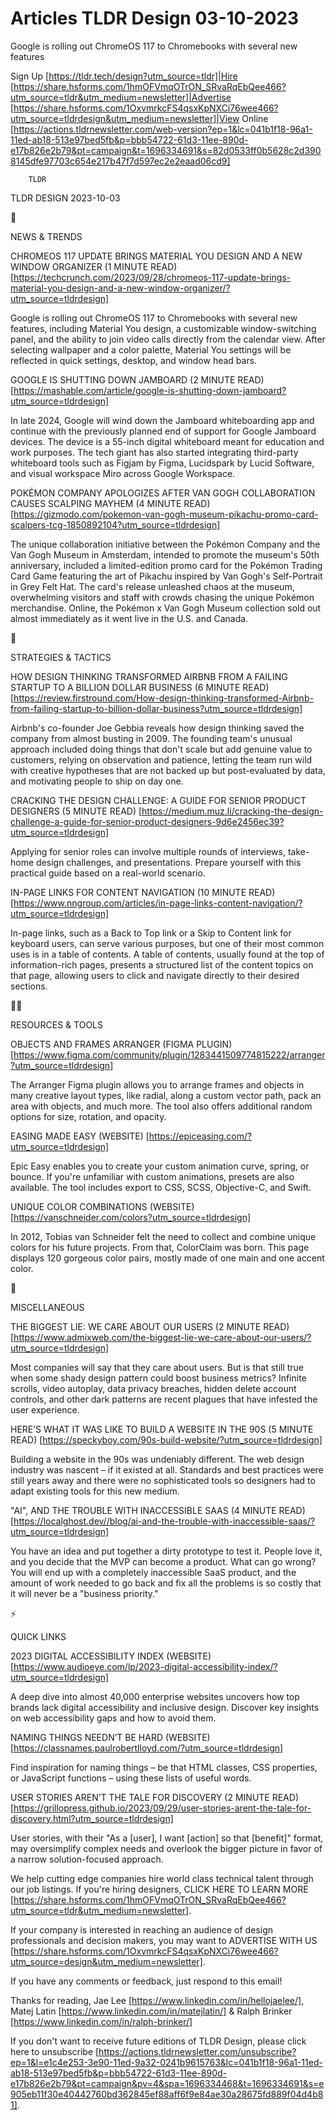 # Articles TLDR Design 03-10-2023

Google is rolling out ChromeOS 117 to Chromebooks with several new
features  

Sign Up [https://tldr.tech/design?utm_source=tldr]|Hire
[https://share.hsforms.com/1hmOFVmqOTrON_SRvaRqEbQee466?utm_source=tldr&utm_medium=newsletter]|Advertise
[https://share.hsforms.com/1OxvmrkcFS4qsxKpNXCi76wee466?utm_source=tldrdesign&utm_medium=newsletter]|View
Online
[https://actions.tldrnewsletter.com/web-version?ep=1&lc=041b1f18-96a1-11ed-ab18-513e97bed5fb&p=bbb54722-61d3-11ee-890d-e17b826e2b79&pt=campaign&t=1696334691&s=82d0533ff0b5628c2d3908145dfe97703c654e217b47f7d597ec2e2eaad06cd9]


		TLDR 

TLDR DESIGN 2023-10-03

📱 

NEWS & TRENDS

CHROMEOS 117 UPDATE BRINGS MATERIAL YOU DESIGN AND A NEW WINDOW
ORGANIZER (1 MINUTE READ)
[https://techcrunch.com/2023/09/28/chromeos-117-update-brings-material-you-design-and-a-new-window-organizer/?utm_source=tldrdesign]

Google is rolling out ChromeOS 117 to Chromebooks with several new
features, including Material You design, a customizable
window-switching panel, and the ability to join video calls directly
from the calendar view. After selecting wallpaper and a color palette,
Material You settings will be reflected in quick settings, desktop,
and window head bars. 

GOOGLE IS SHUTTING DOWN JAMBOARD (2 MINUTE READ)
[https://mashable.com/article/google-is-shutting-down-jamboard?utm_source=tldrdesign]

In late 2024, Google will wind down the Jamboard whiteboarding app and
continue with the previously planned end of support for Google
Jamboard devices. The device is a 55-inch digital whiteboard meant for
education and work purposes. The tech giant has also started
integrating third-party whiteboard tools such as Figjam by Figma,
Lucidspark by Lucid Software, and visual workspace Miro across Google
Workspace. 

POKÉMON COMPANY APOLOGIZES AFTER VAN GOGH COLLABORATION CAUSES
SCALPING MAYHEM (4 MINUTE READ)
[https://gizmodo.com/pokemon-van-gogh-museum-pikachu-promo-card-scalpers-tcg-1850892104?utm_source=tldrdesign]

The unique collaboration initiative between the Pokémon Company and
the Van Gogh Museum in Amsterdam, intended to promote the museum's
50th anniversary, included a limited-edition promo card for the
Pokémon Trading Card Game featuring the art of Pikachu inspired by
Van Gogh's Self-Portrait in Grey Felt Hat. The card's release
unleashed chaos at the museum, overwhelming visitors and staff with
crowds chasing the unique Pokémon merchandise. Online, the Pokémon x
Van Gogh Museum collection sold out almost immediately as it went live
in the U.S. and Canada. 

🚀 

STRATEGIES & TACTICS

HOW DESIGN THINKING TRANSFORMED AIRBNB FROM A FAILING STARTUP TO A
BILLION DOLLAR BUSINESS (6 MINUTE READ)
[https://review.firstround.com/How-design-thinking-transformed-Airbnb-from-failing-startup-to-billion-dollar-business?utm_source=tldrdesign]

Airbnb's co-founder Joe Gebbia reveals how design thinking saved the
company from almost busting in 2009. The founding team's unusual
approach included doing things that don't scale but add genuine value
to customers, relying on observation and patience, letting the team
run wild with creative hypotheses that are not backed up but
post-evaluated by data, and motivating people to ship on day one. 

CRACKING THE DESIGN CHALLENGE: A GUIDE FOR SENIOR PRODUCT DESIGNERS (5
MINUTE READ)
[https://medium.muz.li/cracking-the-design-challenge-a-guide-for-senior-product-designers-9d6e2456ec39?utm_source=tldrdesign]

Applying for senior roles can involve multiple rounds of interviews,
take-home design challenges, and presentations. Prepare yourself with
this practical guide based on a real-world scenario. 

IN-PAGE LINKS FOR CONTENT NAVIGATION (10 MINUTE READ)
[https://www.nngroup.com/articles/in-page-links-content-navigation/?utm_source=tldrdesign]

In-page links, such as a Back to Top link or a Skip to Content link
for keyboard users, can serve various purposes, but one of their most
common uses is in a table of contents. A table of contents, usually
found at the top of information-rich pages, presents a structured list
of the content topics on that page, allowing users to click and
navigate directly to their desired sections. 

🧑‍💻 

RESOURCES & TOOLS

OBJECTS AND FRAMES ARRANGER (FIGMA PLUGIN)
[https://www.figma.com/community/plugin/1283441509774815222/arranger?utm_source=tldrdesign]

The Arranger Figma plugin allows you to arrange frames and objects in
many creative layout types, like radial, along a custom vector path,
pack an area with objects, and much more. The tool also offers
additional random options for size, rotation, and opacity. 

EASING MADE EASY (WEBSITE)
[https://epiceasing.com/?utm_source=tldrdesign]

Epic Easy enables you to create your custom animation curve, spring,
or bounce. If you're unfamiliar with custom animations, presets are
also available. The tool includes export to CSS, SCSS, Objective-C,
and Swift. 

UNIQUE COLOR COMBINATIONS (WEBSITE)
[https://vanschneider.com/colors?utm_source=tldrdesign]

In 2012, Tobias van Schneider felt the need to collect and combine
unique colors for his future projects. From that, ColorClaim was born.
This page displays 120 gorgeous color pairs, mostly made of one main
and one accent color. 

🎁 

MISCELLANEOUS

THE BIGGEST LIE: WE CARE ABOUT OUR USERS (2 MINUTE READ)
[https://www.admixweb.com/the-biggest-lie-we-care-about-our-users/?utm_source=tldrdesign]

Most companies will say that they care about users. But is that still
true when some shady design pattern could boost business metrics?
Infinite scrolls, video autoplay, data privacy breaches, hidden delete
account controls, and other dark patterns are recent plagues that have
infested the user experience. 

HERE’S WHAT IT WAS LIKE TO BUILD A WEBSITE IN THE 90S (5 MINUTE
READ) [https://speckyboy.com/90s-build-website/?utm_source=tldrdesign]

Building a website in the 90s was undeniably different. The web design
industry was nascent – if it existed at all. Standards and best
practices were still years away and there were no sophisticated tools
so designers had to adapt existing tools for this new medium. 

"AI", AND THE TROUBLE WITH INACCESSIBLE SAAS (4 MINUTE READ)
[https://localghost.dev//blog/ai-and-the-trouble-with-inaccessible-saas/?utm_source=tldrdesign]

You have an idea and put together a dirty prototype to test it. People
love it, and you decide that the MVP can become a product. What can go
wrong? You will end up with a completely inaccessible SaaS product,
and the amount of work needed to go back and fix all the problems is
so costly that it will never be a "business priority." 

⚡ 

QUICK LINKS

2023 DIGITAL ACCESSIBILITY INDEX (WEBSITE)
[https://www.audioeye.com/lp/2023-digital-accessibility-index/?utm_source=tldrdesign]

A deep dive into almost 40,000 enterprise websites uncovers how top
brands lack digital accessibility and inclusive design. Discover key
insights on web accessibility gaps and how to avoid them. 

NAMING THINGS NEEDN’T BE HARD (WEBSITE)
[https://classnames.paulrobertlloyd.com/?utm_source=tldrdesign]

Find inspiration for naming things – be that HTML classes, CSS
properties, or JavaScript functions – using these lists of useful
words. 

USER STORIES AREN’T THE TALE FOR DISCOVERY (2 MINUTE READ)
[https://grillopress.github.io/2023/09/29/user-stories-arent-the-tale-for-discovery.html?utm_source=tldrdesign]

User stories, with their "As a [user], I want [action] so that
[benefit]" format, may oversimplify complex needs and overlook the
bigger picture in favor of a narrow solution-focused approach. 

 We help cutting edge companies hire world class technical talent
through our job listings. If you're hiring designers, CLICK HERE TO
LEARN MORE
[https://share.hsforms.com/1hmOFVmqOTrON_SRvaRqEbQee466?utm_source=tldr&utm_medium=newsletter].


If your company is interested in reaching an audience of design
professionals and decision makers, you may want to ADVERTISE WITH US
[https://share.hsforms.com/1OxvmrkcFS4qsxKpNXCi76wee466?utm_source=design&utm_medium=newsletter].


If you have any comments or feedback, just respond to this email! 

Thanks for reading, 
Jae Lee [https://www.linkedin.com/in/hellojaelee/], Matej Latin
[https://www.linkedin.com/in/matejlatin/] & Ralph Brinker
[https://www.linkedin.com/in/ralph-brinker/] 

If you don't want to receive future editions of TLDR Design,
please click here to unsubscribe
[https://actions.tldrnewsletter.com/unsubscribe?ep=1&l=e1c4e253-3e90-11ed-9a32-0241b9615763&lc=041b1f18-96a1-11ed-ab18-513e97bed5fb&p=bbb54722-61d3-11ee-890d-e17b826e2b79&pt=campaign&pv=4&spa=1696334468&t=1696334691&s=e905eb11f30e40442760bd362845ef88aff6f9e84ae30a28675fd889f04d4b81].